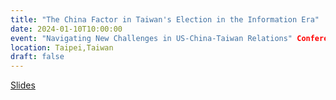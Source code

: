 ```yaml
---
title: "The China Factor in Taiwan's Election in the Information Era"
date: 2024-01-10T10:00:00
event: "Navigating New Challenges in US-China-Taiwan Relations" Conference organized by the Asian Pacific Peace Research Institute
location: Taipei,Taiwan
draft: false
---
```


[Slides]()
